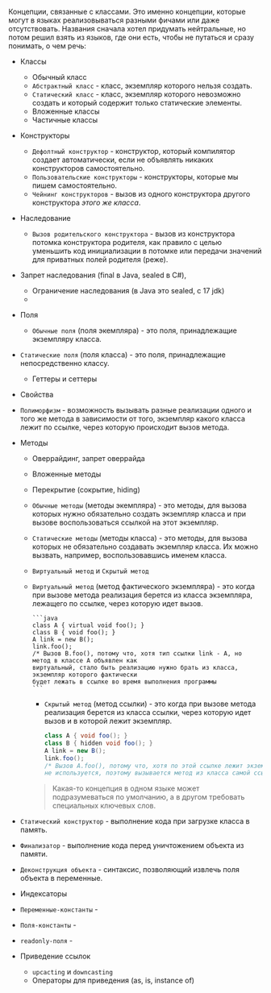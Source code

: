 Концепции, связанные с классами. Это именно концепции, которые могут в языках реализовываться разными фичами или даже отсутствовать. Названия сначала хотел придумать нейтральные, но потом решил взять из языков, где они есть, чтобы не путаться и сразу понимать, о чем речь:
* Классы
    
	* Обычный класс
	* `Абстрактный класс` - класс, экземпляр которого нельзя создать.
	* `Статический класс` - класс, экземпляр которого невозможно создать и который содержит только статические элементы.
	* Вложенные классы
	* Частичные классы
	
* Конструкторы
    * `Дефолтный конструктор` - конструктор, который компилятор создает автоматически, если не объявлять никаких конструкторов самостоятельно.
	* `Пользовательские конструкторы` - конструкторы, которые мы пишем самостоятельно.
	* `Чейнинг конструкторов` - вызов из одного конструктора другого конструктора *этого же класса*.
	
* Наследование
    
	* `Вызов родительского конструктора` - вызов из конструктора потомка конструктора родителя, как правило с целью уменьшить код инициализации в потомке или передачи значений для приватных полей родителя (реже).
* Запрет наследования (final в Java, sealed в C#), 
    * Ограничение наследования (в Java это sealed, с 17 jdk)
    * 
    
* Поля
    
	* `Обычные поля` (поля экемпляра) - это поля, принадлежащие экземпляру класса.
* `Статические поля` (поля класса) - это поля, принадлежащие непосредственно классу.
    * Геттеры и сеттеры
    
* Свойства

* `Полиморфизм` - возможность вызывать разные реализации одного и того же метода в зависимости от того, экземпляр какого класса лежит по ссылке, через которую происходит вызов метода.
	
* Методы
  
	* Оверрайдинг, запрет оверрайда
	  
	* Вложенные методы
	  
	* Перекрытие (сокрытие, hiding)
    
  * `Обычные методы` (методы экемпляра) - это методы, для вызова которых нужно обязательно создать экземпляр класса и при вызове воспользоваться ссылкой на этот экземпляр.
  
  * `Статические методы` (методы класса) - это методы, для вызова которых не обязательно создавать экземпляр класса. Их можно вызвать, например, воспользовавшись именем класса.
  
  * `Виртуальный метод` и `Скрытый метод` 
  
  * `Виртуальный метод` (метод фактического экземпляра) - это когда при вызове метода реализация берется из класса экземпляра, лежащего по ссылке, через которую идет вызов.
  
        ```java
        class A { virtual void foo(); }
        class B { void foo(); }
        A link = new B();
        link.foo();
        /* Вызов B.foo(), потому что, хотя тип ссылки link - А, но метод в классе А объявлен как
        виртуальный, стало быть реализацию нужно брать из класса, экземпляр которого фактически 
        будет лежать в ссылке во время выполнения программы
        ```
  
      * `Скрытый метод` (метод ссылки) - это когда при вызове метода реализация берется из класса ссылки, через которую идет вызов и в которой лежит экземпляр.
  
        ```java
        class A { void foo(); }
        class B { hidden void foo(); }
        A link = new B();
        link.foo();
        /* Вызов A.foo(), потому что, хотя по этой ссылке лежит экземпляр класса В, но виртуализация 
        не используется, поэтому вызывается метод из класса самой ссылки
        ```
  
      > Какая-то концепция в одном языке может подразумеваться по умолчанию, а в другом требовать специальных ключевых слов.
  
      
  
* `Статический конструктор` - выполнение кода при загрузке класса в память.

* `Финализатор` - выполнение кода перед уничтожением объекта из памяти.

* `Деконструкция объекта` - синтаксис, позволяющий извлечь поля объекта в переменные.

* Индексаторы

* `Переменные-константы` - 

* `Поля-константы` - 

* `readonly-поля` - 

* Приведение ссылок

    * `upcacting` и `downcasting`
    * Операторы для приведения (as, is, instance of)